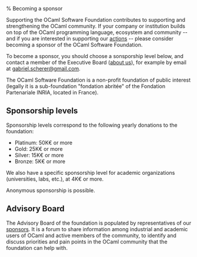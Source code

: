 % Becoming a sponsor

Supporting the OCaml Software Foundation contributes to supporting and
strengthening the OCaml community. If your company or institution
builds on top of the OCaml programming language, ecosystem and
community -- and if you are interested in supporting our
[actions](actions.html) -- please consider becoming a sponsor of the
OCaml Software Foundation.

To become a sponsor, you should choose a sonsporship level below, and
contact a member of the Executive Board ([about us](about-us.html)),
for example by email at <a class="email"
href="mailto:gabriel.scherer@gmail.com">gabriel.scherer@gmail.com</a>.

The OCaml Software Foundation is a non-profit foundation of public
interest (legally it is a sub-foundation "fondation abritée" of the
Fondation Partenariale INRIA, located in France).


## Sponsorship levels

Sponsorship levels correspond to the following yearly donations to the foundation:

- Platinum: 50K€ or more
- Gold: 25K€ or more
- Silver: 15K€ or more
- Bronze: 5K€ or more

We also have a specific sponsorship level for academic organizations
(universities, labs, etc.), at 4K€ or more.

Anonymous sponsorship is possible.


## Advisory Board

The Advisory Board of the foundation is populated by representatives
of our [sponsors](index.html#sponsors). It is a forum to share information
among industrial and academic users of OCaml and active members of the
community, to identify and discuss priorities and pain points in the
OCaml community that the foundation can help with.
